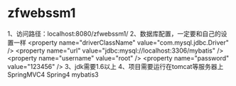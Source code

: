 # zfwebssm1
1、访问路径：localhost:8080/zfwebssm1/ 2、数据库配置，一定要和自己的设置一样 &lt;property name="driverClassName" value="com.mysql.jdbc.Driver" /> &lt;property name="url" value="jdbc:mysql://localhost:3306/mybatis" /> &lt;property name="username" value="root" /> &lt;property name="password" value="123456" /> 3、jdk需要1.6以上 4、项目需要运行在tomcat等服务器上 SpringMVC4 Spring4 mybatis3
